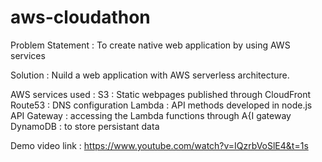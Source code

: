 # aws-cloudathon

Problem Statement : To create native web application by using AWS services

Solution :  Nuild a web application with AWS serverless architecture.

AWS services used : 
  S3 : Static webpages published through CloudFront
  Route53 : DNS configuration
  Lambda : API methods developed in node.js
  API Gateway : accessing the Lambda functions through A{I gateway
  DynamoDB : to store persistant data

Demo video link :  https://www.youtube.com/watch?v=IQzrbVoSlE4&t=1s
